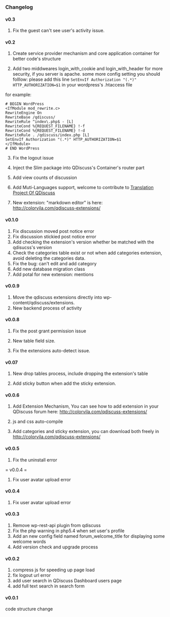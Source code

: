 ### Changelog

#### v0.3

1. Fix the guest can't see user's activity issue.

#### v0.2

1. Create service provider mechanism and core application container for better code's structure

2. Add two middweares login_with_cookie and login_with_header for more security, if you server is apache. some more config setting you should folllow:
please add this line `SetEnvIf Authorization "(.*)" HTTP_AUTHORIZATION=$1` in your wordpress's .htaccess file

for example:

	# BEGIN WordPress
	<IfModule mod_rewrite.c>
	RewriteEngine On
	RewriteBase /qdiscuss/
	RewriteRule ^index\.php$ - [L]
	RewriteCond %{REQUEST_FILENAME} !-f
	RewriteCond %{REQUEST_FILENAME} !-d
	RewriteRule . /qdiscuss/index.php [L]
	SetEnvIf Authorization "(.*)" HTTP_AUTHORIZATION=$1
	</IfModule>
	# END WordPress

3. Fix the logout issue

4. Inject the Slim package into  QDiscuss's Container's router part

5. Add view counts of discussion

6. Add Muti-Languages support, welcome to contribute to [Translation Project Of QDiscuss](https://github.com/ColorVila/QDiscuss-languanges)

7. New extension: "markdown editor" is here: http://colorvila.com/qdiscuss-extensions/

#### v0.1.0

1. Fix discussion moved post notice error
2. Fix discussion stickied post notice error
3. Add checking the extension's version whether be matched  with the qdisucss's version
4. Check the categories table exist or not when add categories extension, avoid deleting the categories data.
5. Fix the bug: can't edit and add category
6. Add new database migration class
7. Add potal for new extension: mentions

#### v0.0.9

1. Move the qdiscuss extensions directly into wp-content/qdiscuss/extensions.
2. New backend process of activity

#### v0.0.8

1. Fix the post grant permission issue

2. New table field size.

3. Fix the extensions auto-detect issue.

####  v0.07 

1. New drop tables process, include dropping the extension's table

2. Add sticky button when add the sticky extension.

#### v0.0.6

1. Add Extension Mechanism, You can see how to add extension in your QDiscuss forum here: http://colorvila.com/qdiscuss-extensions/

2. js and css auto-compile

3. Add categories and sticky extension, you can download both freely in http://colorvila.com/qdiscuss-extensions/

#### v0.0.5

1. Fix the uninstall error

= v0.0.4 =

1. Fix user avatar upload error

#### v0.0.4

1. Fix user avatar upload error

#### v0.0.3

1. Remove wp-rest-api plugin from qdiscuss
2. Fix the php warning in php5.4 when set user's profile
3. Add an new config field named forum_welcome_title for displaying some welcome words
4. Add version check and upgrade process 

#### v0.0.2

1.  compress js for speeding up page load
2.  fix logout url error
3.  add user search in QDiscuss Dashboard users page
4.  add full text search in search form

#### v0.0.1

code structure change


